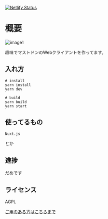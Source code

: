 
[![Netlify Status](https://api.netlify.com/api/v1/badges/b2ed50dd-ef3f-4fac-a0d7-25762616da99/deploy-status)](https://app.netlify.com/sites/mastoclient/deploys)

# 概要

![image1](https://user-images.githubusercontent.com/35331195/47956773-4c96e200-dfed-11e8-8133-3fa11ab63bb6.png)

趣味でマストドンのWebクライアントを作ってます。

## 入れ方

```fish
# install
yarn install
yarn dev

# build
yarn build
yarn start
```

## 使ってるもの

```txt
Nuxt.js
```

とか

## 進捗

だめです

## ライセンス

AGPL

[ご用のある方はこちらまで](https://knzk.me/@hari_taso_)
